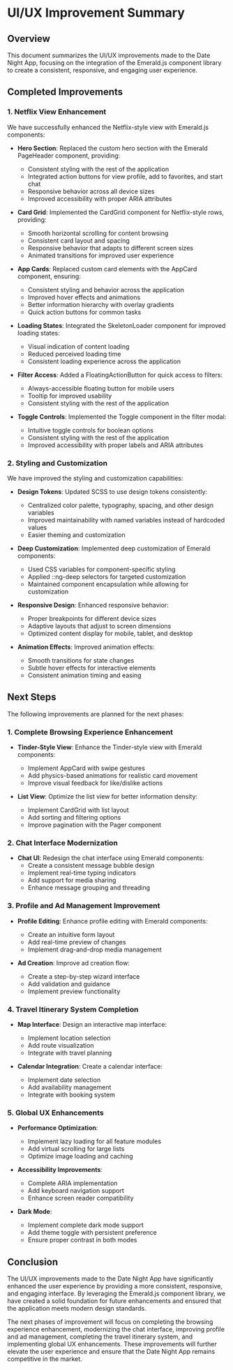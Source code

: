 # UI/UX Improvement Summary

## Overview

This document summarizes the UI/UX improvements made to the Date Night App, focusing on the integration of the Emerald.js component library to create a consistent, responsive, and engaging user experience.

## Completed Improvements

### 1. Netflix View Enhancement

We have successfully enhanced the Netflix-style view with Emerald.js components:

- **Hero Section**: Replaced the custom hero section with the Emerald PageHeader component, providing:
  - Consistent styling with the rest of the application
  - Integrated action buttons for view profile, add to favorites, and start chat
  - Responsive behavior across all device sizes
  - Improved accessibility with proper ARIA attributes

- **Card Grid**: Implemented the CardGrid component for Netflix-style rows, providing:
  - Smooth horizontal scrolling for content browsing
  - Consistent card layout and spacing
  - Responsive behavior that adapts to different screen sizes
  - Animated transitions for improved user experience

- **App Cards**: Replaced custom card elements with the AppCard component, ensuring:
  - Consistent styling and behavior across the application
  - Improved hover effects and animations
  - Better information hierarchy with overlay gradients
  - Quick action buttons for common tasks

- **Loading States**: Integrated the SkeletonLoader component for improved loading states:
  - Visual indication of content loading
  - Reduced perceived loading time
  - Consistent loading experience across the application

- **Filter Access**: Added a FloatingActionButton for quick access to filters:
  - Always-accessible floating button for mobile users
  - Tooltip for improved usability
  - Consistent styling with the rest of the application

- **Toggle Controls**: Implemented the Toggle component in the filter modal:
  - Intuitive toggle controls for boolean options
  - Consistent styling with the rest of the application
  - Improved accessibility with proper labels and ARIA attributes

### 2. Styling and Customization

We have improved the styling and customization capabilities:

- **Design Tokens**: Updated SCSS to use design tokens consistently:
  - Centralized color palette, typography, spacing, and other design variables
  - Improved maintainability with named variables instead of hardcoded values
  - Easier theming and customization

- **Deep Customization**: Implemented deep customization of Emerald components:
  - Used CSS variables for component-specific styling
  - Applied ::ng-deep selectors for targeted customization
  - Maintained component encapsulation while allowing for customization

- **Responsive Design**: Enhanced responsive behavior:
  - Proper breakpoints for different device sizes
  - Adaptive layouts that adjust to screen dimensions
  - Optimized content display for mobile, tablet, and desktop

- **Animation Effects**: Improved animation effects:
  - Smooth transitions for state changes
  - Subtle hover effects for interactive elements
  - Consistent animation timing and easing

## Next Steps

The following improvements are planned for the next phases:

### 1. Complete Browsing Experience Enhancement

- **Tinder-Style View**: Enhance the Tinder-style view with Emerald components:
  - Implement AppCard with swipe gestures
  - Add physics-based animations for realistic card movement
  - Improve visual feedback for like/dislike actions

- **List View**: Optimize the list view for better information density:
  - Implement CardGrid with list layout
  - Add sorting and filtering options
  - Improve pagination with the Pager component

### 2. Chat Interface Modernization

- **Chat UI**: Redesign the chat interface using Emerald components:
  - Create a consistent message bubble design
  - Implement real-time typing indicators
  - Add support for media sharing
  - Enhance message grouping and threading

### 3. Profile and Ad Management Improvement

- **Profile Editing**: Enhance profile editing with Emerald components:
  - Create an intuitive form layout
  - Add real-time preview of changes
  - Implement drag-and-drop media management

- **Ad Creation**: Improve ad creation flow:
  - Create a step-by-step wizard interface
  - Add validation and guidance
  - Implement preview functionality

### 4. Travel Itinerary System Completion

- **Map Interface**: Design an interactive map interface:
  - Implement location selection
  - Add route visualization
  - Integrate with travel planning

- **Calendar Integration**: Create a calendar interface:
  - Implement date selection
  - Add availability management
  - Integrate with booking system

### 5. Global UX Enhancements

- **Performance Optimization**:
  - Implement lazy loading for all feature modules
  - Add virtual scrolling for large lists
  - Optimize image loading and caching

- **Accessibility Improvements**:
  - Complete ARIA implementation
  - Add keyboard navigation support
  - Enhance screen reader compatibility

- **Dark Mode**:
  - Implement complete dark mode support
  - Add theme toggle with persistent preference
  - Ensure proper contrast in both modes

## Conclusion

The UI/UX improvements made to the Date Night App have significantly enhanced the user experience by providing a more consistent, responsive, and engaging interface. By leveraging the Emerald.js component library, we have created a solid foundation for future enhancements and ensured that the application meets modern design standards.

The next phases of improvement will focus on completing the browsing experience enhancement, modernizing the chat interface, improving profile and ad management, completing the travel itinerary system, and implementing global UX enhancements. These improvements will further elevate the user experience and ensure that the Date Night App remains competitive in the market.